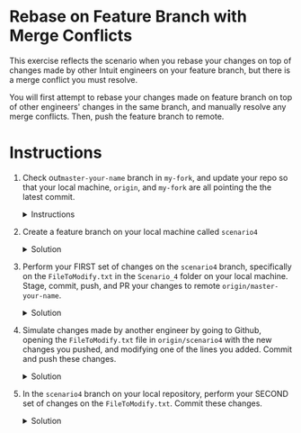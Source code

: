 # Rebase on Feature Branch with Merge Conflicts 

This exercise reflects the scenario when you rebase your changes on top of changes made by other Intuit engineers on your feature branch, but there is a merge conflict you must resolve. 

You will first attempt to rebase your changes made on feature branch on top of other engineers' changes in the same branch, and manually resolve any merge conflicts. Then, push the feature branch to remote. 

# Instructions
1. Check out`master-your-name` branch in `my-fork`, and update your repo so that your local machine, `origin`, and `my-fork` are all pointing the the latest commit.
    <details>
    <summary>Instructions</summary>

    Ensure all your changes are pushed to Github
    ```console
    $ git stage -A
    $ git commit -m "your message"
    $ git push -u my-fork master 
    ```

    Ensure your local machine contains all changes, and pointers are pointing to the latest commit 
    ```console
    $ git pull 
    ```

    Ensure that `(HEAD -> master-your-name)`, and `(origin/master-your-name, origin/HEAD)` are pointing to the latest commit, and `(my-fork/master)` contains the latest changes. 
    ```console
    $ git log
    ```
    </details>
1. Create a feature branch on your local machine called `scenario4`
    <details>
    <summary>Solution</summary>
    
    ```console
    $ git checkout -b scenario3
    ```
    </details>
1. Perform your FIRST set of changes on the `scenario4` branch, specifically on the `FileToModify.txt` in the `Scenario_4` folder on your local machine. Stage, commit, push, and PR your changes to remote `origin/master-your-name`.
    <details>
    <summary>Solution</summary>

    1. Open `FileToModify.txt` in the `Scenario_4` folder, and add in two lines so that your `FileToModify.txt` should look something like:
        ```
        Line 1
        Line 2
        Line 3A - Added by you
        Line 3B - Also added by you
        ```
    1. Stage and commit, and push your changes to `my-fork`
        ```console
        $ git stage -A
        $ git commit -m "added 2 lines"
        $ git push -u my-fork scenario4
        ```
    1. Open a PR to merge your changes from `my-fork` to `origin`
    </details>
1. Simulate changes made by another engineer by going to Github, opening the `FileToModify.txt` file in `origin/scenario4` with the new changes you pushed, and modifying one of the lines you added. Commit and push these changes. 
    <details>
    <summary>Solution</summary>

    1. Open `FileToModify.txt` in `origin/scenario4`, and change one of the lines you just added so that your `FileToModify.txt` now looks something like:
        ```
        Line 1
        Line 2
        Line 3A - Added by you
        Line 4A - Overriding changes made by another engineer
        ```
    1. Commit and push the changes to `origin/scenario4` using the Github website. See previous scenario for more detailed instructions. 
    </details>
1. In the `scenario4` branch on your local repository, perform your SECOND set of changes on the `FileToModify.txt`. Commit these changes.
    <details>
    <summary>Solution</summary>

    1. Open `FileToModify.txt` in the `Scenario_4` folder, and add in two lines so that your `FileToModify.txt` should look something like:
        ```
        Line 1
        Line 2
        Line 3A - Added by you
        Line 3B - Also added by you
        ```
    1. Stage and commit, and push your changes to `my-fork`
        ```console
        $ git stage -A
        $ git commit -m "added 2 lines"
        $ git push -u my-fork scenario4
        ```
    1. Open a PR to merge your changes from `my-fork` to `origin`
    </details>